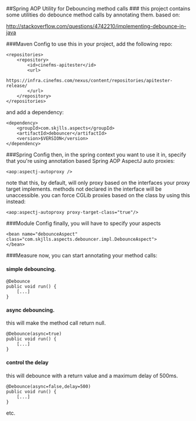 ##Spring AOP Utility for Debouncing method calls ###
this project contains some utilities do debounce method calls by annotating them. based on:

http://stackoverflow.com/questions/4742210/implementing-debounce-in-java


###Maven Config
to use this in your project, add the following repo:

    <repositories>
        <repository>
            <id>cinefms-apitester</id>
            <url>
                https://infra.cinefms.com/nexus/content/repositories/apitester-release/
            </url>
        </repository>
    </repositories>

and add a dependency:

    <dependency>
        <groupId>com.skjlls.aspects</groupId>
        <artifactId>debouncer</artifactId>
        <version>$VERSION</version>
    </dependency>

###Spring Config
then, in the spring context you want to use it in, specify that you're using annotation based Spring AOP AspectJ auto proxies:

    <aop:aspectj-autoproxy />

note that this, by default, will only proxy based on the interfaces your proxy target implements. methods not declared in the interface will be unaccessible. you can force CGLib proxies based on the class by using this instead:

    <aop:aspectj-autoproxy proxy-target-class="true"/>

###Module Config
finally, you will have to specify your aspects

	<bean name="debounceAspect" class="com.skjlls.aspects.debouncer.impl.DebounceAspect">
	</bean>

###Measure
now, you can start annotating your method calls:

#### simple debouncing.
 
    @Debounce
    public void run() {
        [...]
    }
   
#### async debouncing. 
this will make the method call return null.

    @Debounce(async=true)
    public void run() {
        [...]
    }

#### control the delay 
this will debounce with a return value and a maximum delay of 500ms.

    @Debounce(async=false,delay=500)
    public void run() {
        [...]
    }

etc.